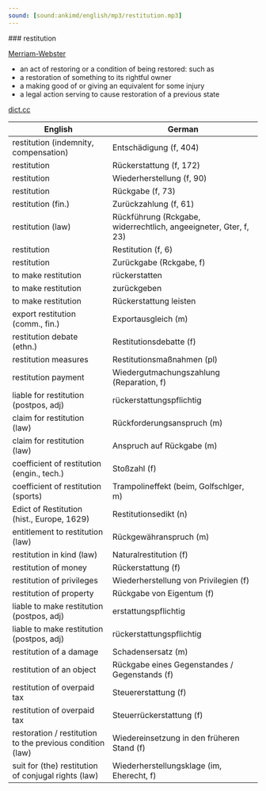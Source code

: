 ```yaml
---
sound: [sound:ankimd/english/mp3/restitution.mp3]
---
```


\### restitution

[Merriam-Webster](https://www.merriam-webster.com/dictionary/restitution)

- an act of restoring or a condition of being restored: such as
- a restoration of something to its rightful owner
- a making good of or giving an equivalent for some injury
- a legal action serving to cause restoration of a previous state

[dict.cc](https://www.dict.cc/restitution)

| English        | German       |
| -------------- | ------------ |
| restitution (indemnity, compensation) | Entschädigung (f, 404) |
| restitution | Rückerstattung (f, 172) |
| restitution | Wiederherstellung (f, 90) |
| restitution | Rückgabe (f, 73) |
| restitution (fin.) | Zurückzahlung (f, 61) |
| restitution (law) | Rückführung (Rckgabe, widerrechtlich, angeeigneter, Gter, f, 23) |
| restitution | Restitution (f, 6) |
| restitution | Zurückgabe (Rckgabe, f) |
| to make restitution | rückerstatten |
| to make restitution | zurückgeben |
| to make restitution | Rückerstattung leisten |
| export restitution (comm., fin.) | Exportausgleich (m) |
| restitution debate (ethn.) | Restitutionsdebatte (f) |
| restitution measures | Restitutionsmaßnahmen (pl) |
| restitution payment | Wiedergutmachungszahlung (Reparation, f) |
| liable for restitution (postpos, adj) | rückerstattungspflichtig |
| claim for restitution (law) | Rückforderungsanspruch (m) |
| claim for restitution (law) | Anspruch auf Rückgabe (m) |
| coefficient of restitution (engin., tech.) | Stoßzahl (f) |
| coefficient of restitution (sports) | Trampolineffekt (beim, Golfschlger, m) |
| Edict of Restitution (hist., Europe, 1629) | Restitutionsedikt (n) |
| entitlement to restitution (law) | Rückgewähranspruch (m) |
| restitution in kind (law) | Naturalrestitution (f) |
| restitution of money | Rückerstattung (f) |
| restitution of privileges | Wiederherstellung von Privilegien (f) |
| restitution of property | Rückgabe von Eigentum (f) |
| liable to make restitution (postpos, adj) | erstattungspflichtig |
| liable to make restitution (postpos, adj) | rückerstattungspflichtig |
| restitution of a damage | Schadensersatz (m) |
| restitution of an object | Rückgabe eines Gegenstandes / Gegenstands (f) |
| restitution of overpaid tax | Steuererstattung (f) |
| restitution of overpaid tax | Steuerrückerstattung (f) |
| restoration / restitution to the previous condition (law) | Wiedereinsetzung in den früheren Stand (f) |
| suit for (the) restitution of conjugal rights (law) | Wiederherstellungsklage (im, Eherecht, f) |
